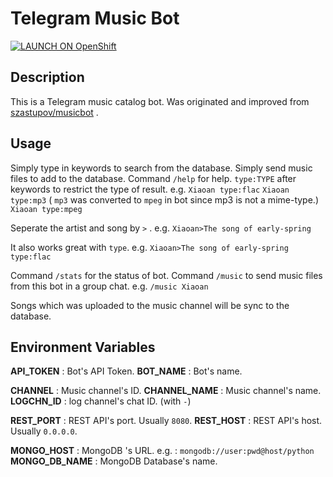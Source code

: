 # Telegram Music Bot

[![LAUNCH ON OpenShift](http://launch-shifter.rhcloud.com/launch/light/LAUNCH%20ON.svg)](https://openshift.redhat.com/app/console/application_type/custom?&cartridges[]=python-3.5&initial_git_url=https://github.com/rexx0520/Telegram-Music-Bot&name=Telegram%20Music%20Bot)

## Description

This is a Telegram music catalog bot.
Was originated and  improved from [szastupov/musicbot](//github.com/szastupov/musicbot) .


## Usage

Simply type in keywords to search from the database.
Simply send music files to add to the database.
Command  `/help`  for help.
`type:TYPE` after keywords to restrict the type of result.
e.g.
```Xiaoan type:flac```
```Xiaoan type:mp3``` ( `mp3` was converted to `mpeg` in bot since mp3 is not a mime-type.) 
```Xiaoan type:mpeg```

Seperate the artist and song by `>` .
e.g.
```Xiaoan>The song of early-spring```

It also works great with `type`.
e.g.
```Xiaoan>The song of early-spring type:flac```

Command  `/stats`  for the status of bot.
Command `/music`  to send music files from this bot in a group chat.
e.g.
```/music Xiaoan```

Songs which was uploaded to the music channel will be sync to the database.


## Environment Variables

**API_TOKEN** : Bot's API Token.
**BOT_NAME** : Bot's name.

**CHANNEL** : Music channel's ID.
**CHANNEL_NAME** : Music channel's name.
**LOGCHN_ID** : log channel's chat ID. (with `-`)

**REST_PORT** : REST API's port. Usually `8080`.
**REST_HOST** : REST API's host. Usually `0.0.0.0`.

**MONGO_HOST** : MongoDB 's URL.
e.g. :  `mongodb://user:pwd@host/python`
**MONGO_DB_NAME** : MongoDB Database's name.
